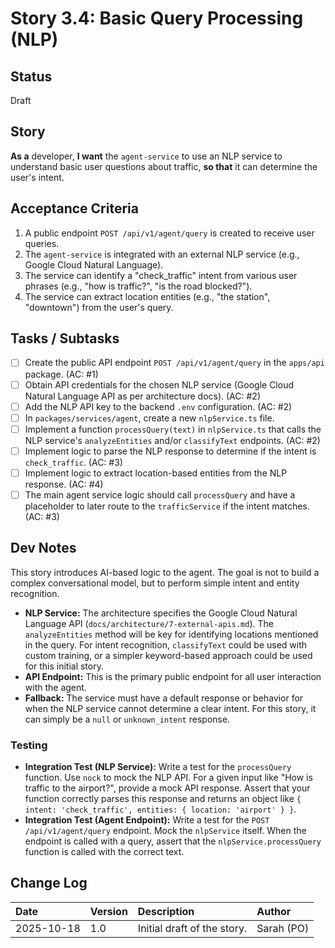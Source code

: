 # <!-- Powered by BMAD™ Core -->
# Story 3.4: Basic Query Processing (NLP)

## Status
Draft

## Story
**As a** developer,
**I want** the `agent-service` to use an NLP service to understand basic user questions about traffic,
**so that** it can determine the user's intent.

## Acceptance Criteria
1. A public endpoint `POST /api/v1/agent/query` is created to receive user queries.
2. The `agent-service` is integrated with an external NLP service (e.g., Google Cloud Natural Language).
3. The service can identify a "check_traffic" intent from various user phrases (e.g., "how is traffic?", "is the road blocked?").
4. The service can extract location entities (e.g., "the station", "downtown") from the user's query.

## Tasks / Subtasks
- [ ] Create the public API endpoint `POST /api/v1/agent/query` in the `apps/api` package. (AC: #1)
- [ ] Obtain API credentials for the chosen NLP service (Google Cloud Natural Language API as per architecture docs). (AC: #2)
- [ ] Add the NLP API key to the backend `.env` configuration. (AC: #2)
- [ ] In `packages/services/agent`, create a new `nlpService.ts` file.
- [ ] Implement a function `processQuery(text)` in `nlpService.ts` that calls the NLP service's `analyzeEntities` and/or `classifyText` endpoints. (AC: #2)
- [ ] Implement logic to parse the NLP response to determine if the intent is `check_traffic`. (AC: #3)
- [ ] Implement logic to extract location-based entities from the NLP response. (AC: #4)
- [ ] The main agent service logic should call `processQuery` and have a placeholder to later route to the `trafficService` if the intent matches. (AC: #3)

## Dev Notes
This story introduces AI-based logic to the agent. The goal is not to build a complex conversational model, but to perform simple intent and entity recognition.

- **NLP Service:** The architecture specifies the Google Cloud Natural Language API (`docs/architecture/7-external-apis.md`). The `analyzeEntities` method will be key for identifying locations mentioned in the query. For intent recognition, `classifyText` could be used with custom training, or a simpler keyword-based approach could be used for this initial story.
- **API Endpoint:** This is the primary public endpoint for all user interaction with the agent.
- **Fallback:** The service must have a default response or behavior for when the NLP service cannot determine a clear intent. For this story, it can simply be a `null` or `unknown_intent` response.

### Testing
- **Integration Test (NLP Service):** Write a test for the `processQuery` function. Use `nock` to mock the NLP API. For a given input like "How is traffic to the airport?", provide a mock API response. Assert that your function correctly parses this response and returns an object like `{ intent: 'check_traffic', entities: { location: 'airport' } }`.
- **Integration Test (Agent Endpoint):** Write a test for the `POST /api/v1/agent/query` endpoint. Mock the `nlpService` itself. When the endpoint is called with a query, assert that the `nlpService.processQuery` function is called with the correct text.

## Change Log
| Date | Version | Description | Author |
| :--- | :--- | :--- | :--- |
| 2025-10-18 | 1.0 | Initial draft of the story. | Sarah (PO) |

